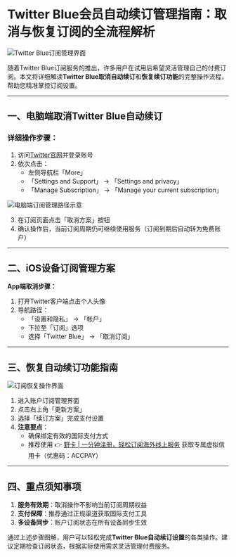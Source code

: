 # Twitter Blue会员自动续订管理指南：取消与恢复订阅的全流程解析

![Twitter Blue订阅管理界面](https://bbtdd.com/wp-content/uploads/img/3483583431813281.webp)

随着Twitter Blue订阅服务的推出，许多用户在试用后希望灵活管理自己的付费订阅。本文将详细解读**Twitter Blue取消自动续订**和**恢复续订功能**的完整操作流程，帮助您精准掌控订阅设置。

---

## 一、电脑端取消Twitter Blue自动续订

### 详细操作步骤：
1. 访问[Twitter官网](https://twitter.com)并登录账号
2. 依次点击：
   - 左侧导航栏「More」
   - 「Settings and Support」 → 「Settings and privacy」
   - 「Manage Subscription」 → 「Manage your current subscription」

![电脑端订阅管理路径示意](https://bbtdd.com/wp-content/uploads/img/7903789774132.webp)

3. 在订阅页面点击「取消方案」按钮
4. 确认操作后，当前订阅周期仍可继续使用服务（订阅到期后自动转为免费账户）

---

## 二、iOS设备订阅管理方案

**App端取消步骤：**
1. 打开Twitter客户端点击个人头像
2. 导航路径：
   - 「设置和隐私」 → 「帐户」
   - 下拉至「订阅」选项
   - 选择「Twitter Blue」 → 「取消订阅」

---

## 三、恢复自动续订功能指南

![订阅恢复操作界面](https://bbtdd.com/wp-content/uploads/img/70912162672321.webp)

1. 进入账户订阅管理界面
2. 点击右上角「更新方案」
3. 选择「续订方案」完成支付设置
4. **注意要点**：
   - 确保绑定有效的国际支付方式
   - 推荐使用 👉 [野卡 | 一分钟注册，轻松订阅海外线上服务](https://bbtdd.com/yeka) 获取专属虚拟信用卡（优惠码：ACCPAY）

---

## 四、重点须知事项

1. **服务有效期**：取消操作不影响当前订阅周期权益
2. **支付保障**：推荐通过正规渠道获取国际支付工具
3. **多设备同步**：账户订阅状态在所有设备同步生效

通过上述步骤图解，用户可以轻松完成**Twitter Blue自动续订设置**的各类操作。建议定期检查订阅状态，根据实际使用需求灵活管理付费服务。